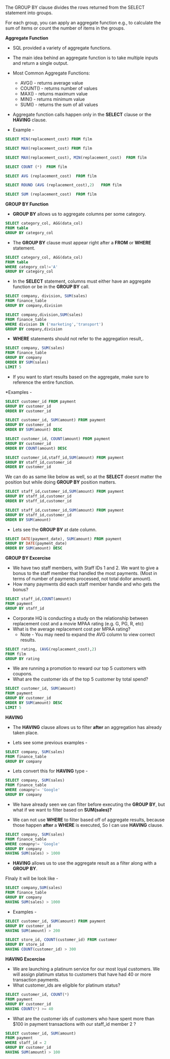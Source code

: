The GROUP BY clause divides the rows returned from the SELECT statement into
groups. 

For each group, you can apply an aggregate function e.g., to calculate the sum
of items or count the number of items in the groups.

**Aggregate Function**

* SQL provided a variety of aggregate functions. 
* The main idea behind an aggregate function is to take multiple inputs and return a single output. 

* Most Common Aggregate Functions:
    * AVG() - returns average value
    * COUNT() - returns number of values
    * MAX() - returns maximum value
    * MIN() - returns minimum value
    * SUM() - returns the sum of all values

* Aggregate function calls happen only in the **SELECT** clause or the **HAVING** clause. 

* Example - 

```sql
SELECT MIN(replacement_cost) FROM film
```

```sql
SELECT MAX(replacement_cost) FROM film
```

```sql
SELECT MAX(replacement_cost), MIN(replacement_cost)  FROM film
```

```sql
SELECT COUNT (*)  FROM film
```

```sql
SELECT AVG (replacement_cost)  FROM film
```

```sql
SELECT ROUND (AVG (replacement_cost),2)   FROM film
```

```sql
SELECT SUM (replacement_cost)  FROM film
```


**GROUP BY Function**

* **GROUP BY** allows us to aggregate columns per some category. 

```sql
SELECT category_col, AGG(data_col)
FROM table
GROUP BY category_col
```

* The **GROUP BY** clause must appear right after a **FROM** or **WHERE** statement. 

```sql
SELECT category_col, AGG(data_col)
FROM table
WHERE category_col!='A'
GROUP BY category_col
```

* In the **SELECT** statement, columns must either have an aggregate function or be in the **GROUP BY** call. 

```sql
SELECT company, division, SUM(sales)
FROM finance_table
GROUP BY company,division
```

```sql
SELECT company,division,SUM(sales)
FROM finance_table
WHERE division IN ('marketing','transport')
GROUP BY company,division
```

* **WHERE** statements should not refer to the aggregation result,. 

```sql
SELECT company, SUM(sales)
FROM finance_table
GROUP BY company
ORDER BY SUM(sales)
LIMIT 5
```

* If you want to start results based on the aggregate, make sure to reference the entire function. 

*Examples - 

```sql
SELECT customer_id FROM payment
GROUP BY customer_id
ORDER BY customer_id
```

```sql
SELECT customer_id, SUM(amount) FROM payment
GROUP BY customer_id
ORDER BY SUM(amount) DESC
```

```sql
SELECT customer_id, COUNT(amount) FROM payment
GROUP BY customer_id
ORDER BY COUNT(amount) DESC
```

```sql
SELECT customer_id,staff_id,SUM(amount) FROM payment
GROUP BY staff_id,customer_id
ORDER BY customer_id
```

We can do as same like below as well, so at the **SELECT** doesnt matter the position but while doing **GROUP BY** position matters. 

```sql
SELECT staff_id,customer_id,SUM(amount) FROM payment
GROUP BY staff_id,customer_id
ORDER BY staff_id,customer_id
```

```sql
SELECT staff_id,customer_id,SUM(amount) FROM payment
GROUP BY staff_id,customer_id
ORDER BY SUM(amount)
```

* Lets see the **GROUP BY** at date column. 

```sql
SELECT DATE(payment_date), SUM(amount) FROM payment
GROUP BY DATE(payment_date)
ORDER BY SUM(amount) DESC
```

**GROUP BY Excercise**

* We have two staff members, with Staff IDs 1 and 2. We want to give a bonus to the staff member that handled the most payments. (Most in terms of number of payments processed, not total dollor amount).
* How many paymwnts did each staff member handle and who gets the bonus? 

```sql
SELECT staff_id,COUNT(amount)
FROM payment
GROUP BY staff_id
```

* Corporate HQ is conducting a study on the relationship between replacement cost and a movie MPAA rating (e.g. G, PG, R, etc)
* What is the average replacement cost per MPAA rating?
    * Note - You may need to expand the AVG column to view correct results. 

```sql
SELECT rating, (AVG(replacement_cost),2)
FROM film
GROUP BY rating
```

* We are running a promotion to reward our top 5 customers with coupons.
* What are the customer ids of the top 5 customer by total spend? 

```sql
SELECT customer_id, SUM(amount)
FROM payment
GROUP BY customer_id
ORDER BY SUM(amount) DESC
LIMIT 5
```

**HAVING**

* The **HAVING** clause allows us to filter **after** an aggregation has already taken place. 

* Lets see some previous examples - 

```sql
SELECT company, SUM(sales)
FROM finance_table
GROUP BY company
```

* Lets convert this for **HAVING** type - 

```sql
SELECT company, SUM(sales)
FROM finance_table
WHERE comapny!= 'Google'
GROUP BY company
```
* We have already seen we can filter before executing the **GROUP BY**, but what if we want to filter based on **SUM(sales)?**

* We can not use **WHERE** to filter based off of aggregate results, because those happen **after** a **WHERE** is executed, So I can use **HAVING** clause. 

```sql
SELECT company, SUM(sales)
FROM finance_table
WHERE comapny!= 'Google'
GROUP BY company
HAVING SUM(sales) > 1000
```

* **HAVING** allows us to use the aggregate result as a filter along with a **GROUP BY**. 

FInaly it will be look like - 

```sql
SELECT company,SUM(sales)
FROM finance_table
GROUP BY company
HAVING SUM(sales) > 1000
```

* Examples - 

```sql 
SELECT customer_id, SUM(amount) FROM payment
GROUP BY customer_id
HAVING SUM(amount) > 200
```


```sql
SELECT store_id, COUNT(customer_id) FROM customer
GROUP BY store_id
HAVING COUNT(customer_id) > 300
```

**HAVING Excercise**

* We are launching a platinum service for our most loyal customers. We will assign platinum status to customers that have had 40 or more transaction payments. 
* What customer_ids are eligible for platinum status? 

```sql
SELECT customer_id, COUNT(*)
FROM payment
GROUP BY customer_id
HAVING COUNT(*) >= 40
```

* What are the customer ids of customers who have spent more than $100 in payment transactions with our staff_id member 2 ?

```sql
SELECT customer_id, SUM(amount)
FROM payment
WHERE staff_id = 2
GROUP BY customer_id
HAVING SUM(amount) > 100
```